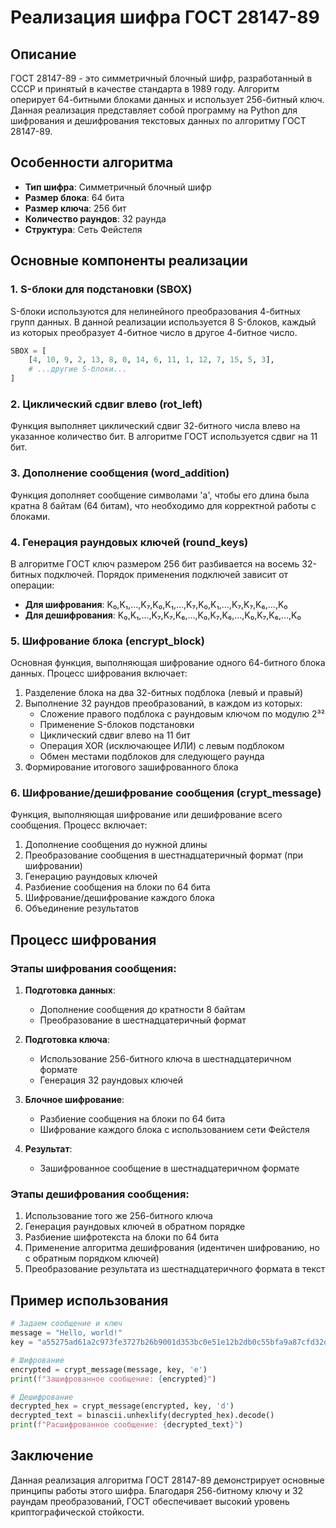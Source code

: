 # Реализация шифра ГОСТ 28147-89

## Описание

ГОСТ 28147-89 - это симметричный блочный шифр, разработанный в СССР и принятый в качестве стандарта в 1989 году. Алгоритм оперирует 64-битными блоками данных и использует 256-битный ключ. Данная реализация представляет собой программу на Python для шифрования и дешифрования текстовых данных по алгоритму ГОСТ 28147-89.

## Особенности алгоритма

- **Тип шифра**: Симметричный блочный шифр
- **Размер блока**: 64 бита
- **Размер ключа**: 256 бит
- **Количество раундов**: 32 раунда
- **Структура**: Сеть Фейстеля

## Основные компоненты реализации

### 1. S-блоки для подстановки (SBOX)

S-блоки используются для нелинейного преобразования 4-битных групп данных. В данной реализации используется 8 S-блоков, каждый из которых преобразует 4-битное число в другое 4-битное число.

```python
SBOX = [
    [4, 10, 9, 2, 13, 8, 0, 14, 6, 11, 1, 12, 7, 15, 5, 3],
    # ...другие S-блоки...
]
```

### 2. Циклический сдвиг влево (rot_left)

Функция выполняет циклический сдвиг 32-битного числа влево на указанное количество бит. В алгоритме ГОСТ используется сдвиг на 11 бит.

### 3. Дополнение сообщения (word_addition)

Функция дополняет сообщение символами 'a', чтобы его длина была кратна 8 байтам (64 битам), что необходимо для корректной работы с блоками.

### 4. Генерация раундовых ключей (round_keys)

В алгоритме ГОСТ ключ размером 256 бит разбивается на восемь 32-битных подключей. Порядок применения подключей зависит от операции:

- **Для шифрования**: K₀,K₁,...,K₇,K₀,K₁,...,K₇,K₀,K₁,...,K₇,K₇,K₆,...,K₀
- **Для дешифрования**: K₀,K₁,...,K₇,K₇,K₆,...,K₀,K₇,K₆,...,K₀,K₇,K₆,...,K₀

### 5. Шифрование блока (encrypt_block)

Основная функция, выполняющая шифрование одного 64-битного блока данных. Процесс шифрования включает:

1. Разделение блока на два 32-битных подблока (левый и правый)
2. Выполнение 32 раундов преобразований, в каждом из которых:
   - Сложение правого подблока с раундовым ключом по модулю 2³²
   - Применение S-блоков подстановки
   - Циклический сдвиг влево на 11 бит
   - Операция XOR (исключающее ИЛИ) с левым подблоком
   - Обмен местами подблоков для следующего раунда
3. Формирование итогового зашифрованного блока

### 6. Шифрование/дешифрование сообщения (crypt_message)

Функция, выполняющая шифрование или дешифрование всего сообщения. Процесс включает:

1. Дополнение сообщения до нужной длины
2. Преобразование сообщения в шестнадцатеричный формат (при шифровании)
3. Генерацию раундовых ключей
4. Разбиение сообщения на блоки по 64 бита
5. Шифрование/дешифрование каждого блока
6. Объединение результатов

## Процесс шифрования

### Этапы шифрования сообщения:

1. **Подготовка данных**:
   - Дополнение сообщения до кратности 8 байтам
   - Преобразование в шестнадцатеричный формат

2. **Подготовка ключа**:
   - Использование 256-битного ключа в шестнадцатеричном формате
   - Генерация 32 раундовых ключей

3. **Блочное шифрование**:
   - Разбиение сообщения на блоки по 64 бита
   - Шифрование каждого блока с использованием сети Фейстеля

4. **Результат**:
   - Зашифрованное сообщение в шестнадцатеричном формате

### Этапы дешифрования сообщения:

1. Использование того же 256-битного ключа
2. Генерация раундовых ключей в обратном порядке
3. Разбиение шифротекста на блоки по 64 бита
4. Применение алгоритма дешифрования (идентичен шифрованию, но с обратным порядком ключей)
5. Преобразование результата из шестнадцатеричного формата в текст

## Пример использования

```python
# Задаем сообщение и ключ
message = "Hello, world!"
key = "a55275ad61a2c973fe3727b26b9001d353bc0e51e12b2db0c55bfa9a87cfd32d"

# Шифрование
encrypted = crypt_message(message, key, 'e')
print(f"Зашифрованное сообщение: {encrypted}")

# Дешифрование
decrypted_hex = crypt_message(encrypted, key, 'd')
decrypted_text = binascii.unhexlify(decrypted_hex).decode()
print(f"Расшифрованное сообщение: {decrypted_text}")
```

## Заключение

Данная реализация алгоритма ГОСТ 28147-89 демонстрирует основные принципы работы этого шифра. Благодаря 256-битному ключу и 32 раундам преобразований, ГОСТ обеспечивает высокий уровень криптографической стойкости.

